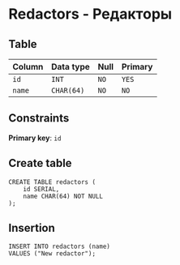 # Redactors - Редакторы

## Table

|Column|Data type |Null|Primary|
|:-----|:---------|:---|:------|
|`id`  |`INT`     |`NO`|`YES`  |
|`name`|`CHAR(64)`|`NO`|`NO`   |


## Constraints

**Primary key**: `id`

## Create table

```
CREATE TABLE redactors (
    id SERIAL,
    name CHAR(64) NOT NULL
);
```

## Insertion

```
INSERT INTO redactors (name)
VALUES ("New redactor");
```

